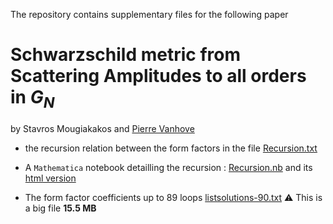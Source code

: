 The repository contains supplementary files for the following paper

# Schwarzschild metric from Scattering Amplitudes to all orders in $G_N$

by Stavros Mougiakakos and [Pierre Vanhove](https://pierrevanhove.github.io/)

- the recursion relation between the form factors in the file [Recursion.txt](https://github.com/pierrevanhove/Metric/blob/main/Recursion.txt)

- A `Mathematica` notebook detailling the recursion : [Recursion.nb](https://github.com/pierrevanhove/Metric/blob/main/Recursion.nb) and its [html version](https://html-preview.github.io/?url=https://github.com/pierrevanhove/Metric/blob/main/Recursion.html)

- The form factor coefficients up to 89 loops [listsolutions-90.txt](https://github.com/pierrevanhove/Metric/blob/main/listsolutions-90.txt) :warning: This is a big file **15.5 MB**
